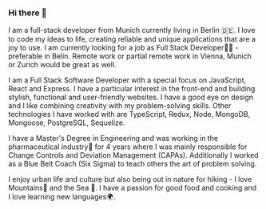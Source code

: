 ### Hi there 👋

I am a full-stack developer from Munich currently living in Berlin 🇩🇪. I love to code my ideas to life, creating reliable and unique applications that are a joy to use. I am currently looking for a job as Full Stack Developer👨‍💻 - preferable in Belin. Remote work or partial remote work in Vienna, Munich or Zurich would be great as well.

I am a Full Stack Software Developer with a special focus on JavaScript, React and Express. I have a particular interest in the front-end and building stylish, functional and user-friendly websites. I have a good eye on design and I like combining creativity with my problem-solving skills. Other technologies I have worked with are TypeScript, Redux, Node, MongoDB, Mongoose, PostgreSQL, Sequelize.

I have a Master's Degree in Engineering and was working in the pharmaceutical industry💊 for 4 years where I was mainly responsible for Change Controls and Deviation Management (CAPAs). Additionally I worked as a Blue Belt Coach (Six Sigma) to teach others the art of problem solving.

I enjoy urban life and culture but also being out in nature for hiking - I love Mountains🗻 and the Sea 🌊. I have a passion for good food and cooking and I love learning new languages🌍.
